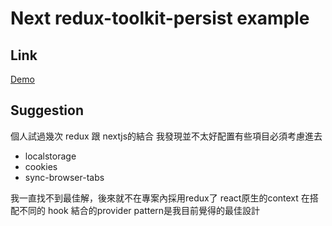 # Next redux-toolkit-persist example
 
## Link
[Demo](https://codesandbox.io/s/next-example-redux-toolkit-persist-zhv8f)

## Suggestion

個人試過幾次 redux 跟 nextjs的結合 我發現並不太好配置有些項目必須考慮進去
- localstorage
- cookies
- sync-browser-tabs 

我一直找不到最佳解，後來就不在專案內採用redux了
react原生的context 在搭配不同的 hook 結合的provider pattern是我目前覺得的最佳設計
